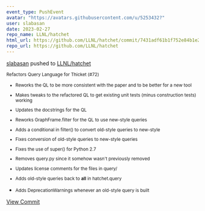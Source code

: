 ```yaml
---
event_type: PushEvent
avatar: "https://avatars.githubusercontent.com/u/5253432?"
user: slabasan
date: 2023-02-27
repo_name: LLNL/hatchet
html_url: https://github.com/LLNL/hatchet/commit/7431adf61b1f752e84b1e2f6d2721ae8f412c9dd
repo_url: https://github.com/LLNL/hatchet
---
```


<a href='https://github.com/slabasan' target='_blank'>slabasan</a> pushed to <a href='https://github.com/LLNL/hatchet' target='_blank'>LLNL/hatchet</a>

<small>Refactors Query Language for Thicket (#72)

* Reworks the QL to be more consistent with the paper and to be better for a new tool

* Makes tweaks to the refactored QL to get existing unit tests (minus construction tests) working

* Updates the docstrings for the QL

* Reworks GraphFrame.filter for the QL to use new-style queries

* Adds a conditional in filter() to convert old-style queries to new-style

* Fixes conversion of old-style queries to new-style queries

* Fixes the use of super() for Python 2.7

* Removes query.py since it somehow wasn't previously removed

* Updates license comments for the files in query/

* Adds old-style queries back to __all__ in hatchet.query

* Adds DeprecationWarnings whenever an old-style query is built</small>

<a href='https://github.com/LLNL/hatchet/commit/7431adf61b1f752e84b1e2f6d2721ae8f412c9dd' target='_blank'>View Commit</a>